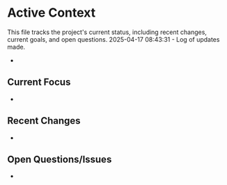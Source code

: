 # Active Context

  This file tracks the project's current status, including recent changes, current goals, and open questions.
  2025-04-17 08:43:31 - Log of updates made.

*

## Current Focus

*

## Recent Changes

*

## Open Questions/Issues

*
